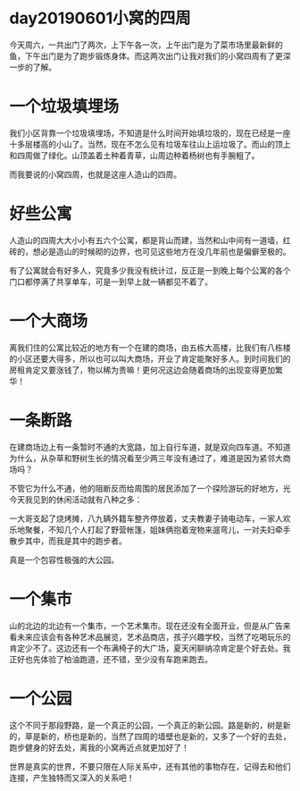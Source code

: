 # day20190601小窝的四周

今天周六，一共出门了两次，上下午各一次，上午出门是为了菜市场里最新鲜的鱼，下午出门是为了跑步锻炼身体。而这两次出门让我对我们的小窝四周有了更深一步的了解。

# 一个垃圾填埋场

我们小区背靠一个垃圾填埋场，不知道是什么时间开始填垃圾的，现在已经是一座十多层楼高的小山了。当然，现在不怎么见有垃圾车往山上运垃圾了。而山的顶上和四周做了绿化。山顶盖着土种着青草，山周边种着杨树也有手腕粗了。

而我要说的小窝四周，也就是这座人造山的四周。

# 好些公寓

人造山的四周大大小小有五六个公寓，都是背山而建，当然和山中间有一道墙，红砖的，想必是造山的时候砌的边界，也可见这些地方在没几年前也是偏僻至极的。

有了公寓就会有好多人，究竟多少我没有统计过，反正是一到晚上每个公寓的各个门口都停满了共享单车，可是一到早上就一辆都见不着了。

# 一个大商场

离我们住的公寓比较近的地方有一个在建的商场，由五栋大高楼，比我们有八栋楼的小区还要大得多，所以也可以叫大商场，开业了肯定能聚好多人。到时间我们的房租肯定又要涨钱了，物以稀为贵嘛！更何况这边会随着商场的出现变得更加繁华！

# 一条断路

在建商场边上有一条暂时不通的大宽路，加上自行车道，就是双向四车道。不知道为什么，从杂草和野树生长的情况看至少两三年没有通过了，难道是因为紧邻大商场吗？

不管它为什么不通，他的阻断反而给周围的居民添加了一个探险游玩的好地方，光今天我见到的休闲活动就有八种之多：

一大哥支起了烧烤摊，八九辆外籍车整齐停放着，丈夫教妻子骑电动车，一家人欢乐地聚餐，不知几个人打起了野营帐篷，姐妹俩抱着宠物来遛弯儿，一对夫妇牵手散步其中，而我是其中的跑步者。

真是一个包容性极强的大公园。

# 一个集市

山的北边的北边有一个集市，一个艺术集市。现在还没有全面开业，但是从广告来看未来应该会有各种艺术品展览，艺术品商店，孩子兴趣学校，当然了吃喝玩乐的肯定少不了。这边还有一个布满椅子的大广场，夏天闲聊纳凉肯定是个好去处。我正好也先体验了柏油跑道，还不错，至少没有车跑来跑去。

# 一个公园

这个不同于那段野路，是一个真正的公园，一个真正的新公园。路是新的，树是新的，草是新的，桥也是新的，当然了四周的墙壁也是新的，又多了一个好的去处，跑步健身的好去处，离我的小窝再近点就更加好了！

世界是真实的世界，不要只限在人际关系中，还有其他的事物存在，记得去和他们连接，产生独特而又深入的关系吧！

